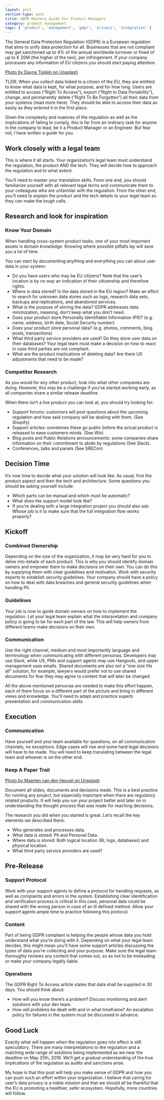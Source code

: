 ```yaml
---
layout: post
section-type: post
title: GDPR Mastery Guide For Product Managers
category: product management
tags: [ 'product', 'management', 'gdpr', 'privacy', 'integration' ]
---
```


The General Data Protection Regulation (GDPR) is a European regulation that aims to unify data protection for all. Businesses that are not compliant may get sanctioned up to 4% of the annual worldwide turnover or fined of up to € 20M (the higher of the two), per infringement. If your company processes any information of EU citizens you should start paying attention.

<a href="#" class="image"><img src="https://karenmeep.github.io/assets/images/dayne-topkin-78982-unsplash.jpg" alt="" />Photo by Dayne Topkin on Unsplash</a>

TLDR; When you collect data linked to a citizen of the EU, they are entitled to know what data is kept, for what purpose, and for how long. Users are entitled to access (“Right To Access”), export (“Right to Data Portability”), change, and permanently delete (“Right To Be Forgotten”) all their data from your systems (read more here). They should be able to access their data as easily as they entered it in the first place.

Given the complexity and nuances of the regulation as well as the implications of failing to comply, this is far from an ordinary task for anyone in the company to lead, be it a Product Manager or an Engineer. But fear not, I have written a guide for you.

## Work closely with a legal team

This is where it all starts. Your organization’s legal team must understand the regulation, the product AND the tech. They will decide how to approach the regulation and to what extent.

You’ll need to master your translation skills. From one end, you should familiarize yourself with all relevant legal terms and communicate them to your colleagues who are unfamiliar with the regulation. From the other end, you’ll need to explain the product and the tech details to your legal team so they can make the tough calls.

## Research and look for inspiration

### Know Your Domain

When handling cross-system product tasks, one of your most important assets is domain knowledge. Knowing where possible pitfalls lay will save you a lot of time.

You can start by documenting anything and everything you can about user data in your system:
- Do you have users who may be EU citizens? Note that the user’s location is by no way an indication of their citizenship and therefore rights.
- Where is data stored? Is the data stored in the EU region? Make an effort to search for unknown data stores such as logs, research data sets, backups and replications, and abandoned services.
- What is the purpose of storing the data? GDPR addresses data minimization, meaning, don’t keep what you don’t need.
- Does your product store Personally Identifiable Information (PII)? (e.g. name, address, birth date, Social Security number)
- Does your product store personal data? (e.g. photos, comments, blog posts, transactions)
- What third party service providers are used? Do they store user data on their databases? Your legal team must make a decision on how to react in case third parties are not compliant.
- What are the product implications of deleting data? Are there UX adjustments that need to be made?

### Competitor Research

As you would for any other product, look into what other companies are doing. However, this may be a challenge if you’ve started working early, as all companies share a similar release deadline.

When there isn’t a live product you can look at, you should try looking for:
- Support forums: customers will post questions about the upcoming regulation and how said company will be dealing with them. (See Shopify)
- Support articles: sometimes these go public before the actual product is released to ease customers minds. (See Wix)
- Blog posts and Public Relations announcements: some companies share information on their commitment to abide by regulations (See Slack).
- Conferences, talks and panels (See SRECon)

## Decision Time

It’s now time to decide what your solution will look like. As usual, first the product aspect and then the tech and architecture. Some questions you should be asking yourself include:
- Which parts can be manual and which must be automatic?
- What does the support model look like?
- If you’re dealing with a large integration project you should also ask: Whose job is it to make sure that the full integration flow works properly?

## Kickoff

### Combined Ownership

Depending on the size of the organization, it may be very hard for you to delve into details of each product. This is why you should identify domain owners and empower them to make decisions on their own. You can do this by supplying them with clear guidelines and motivation. Work with security experts to establish security guidelines. Your company should have a policy on how to deal with data breaches and general security guidelines when handling PII.

### Guidelines

Your job is now to guide domain owners on how to implement the regulation. Let your legal team explain what the interpretation and company policy is going to be for each part of the law. This will help owners from different teams make decisions on their own.

### Communication

Use the right channel, medium and most importantly language and terminology when communicating with different personas. Developers may use Slack, while UX, PMs and support agents may use Hangouts, and upper management uses emails. Shared documents are also not a “one size fits all” solution, for example, lawyers would prefer not to use shared documents for fear they may agree to content that will later be changed.

All the above mentioned personas are needed to make this effort happen, each of them focus on a different part of the picture and bring in different views and knowledge. You’ll need to adapt and practice superb presentation and communication skills.

## Execution

### Communication

Have yourself and your team available for questions, on all communication channels, no exceptions. Edge cases will rise and some hard legal decisions will have to be made. You will need to keep translating between the legal team and whoever is on the other end.

### Keep A Paper Trail

<a href="#" class="image"><img src="https://karenmeep.github.io/assets/images/maarten-van-den-heuvel-73123-unsplash.jpg" alt="" />Photo by Maarten van den Heuvel on Unsplash</a>

Document all slides, documents and decisions made. This is a best practice for running any project, but especially important when there are regulatory related products. It will help you run your project better and later on in understanding the thought process that was made for reaching decisions.

The research you did when you started is great. Let’s recall the key elements we described there:
- Who generates and processes data.
- What data is stored: PII and Personal Data.
- Where data is stored: Both logical location (BI, logs, databases) and physical location.
- What third party service providers are used?

## Pre-Release

### Support Protocol

Work with your support agents to define a protocol for handling requests, as well as complaints and errors in the system. Establishing clear identification and verification process is critical in this case, personal data could be shared with the wrong person in case of an ill defined method. Allow your support agents ample time to practice following this protocol.

### Content

Part of being GDPR compliant is helping the people whose data you hold understand what you’re doing with it. Depending on what your legal team decides, this might mean you’ll have some support articles discussing the types of data you’re collecting and your purpose. Make sure the legal team thoroughly reviews any content that comes out, so as not to be misleading or make your company legally liable.

### Operations

The GDPR Right To Access article states that data shall be supplied in 30 days. You should think about:
- How will you know there’s a problem? Discuss monitoring and alert solutions with your dev team.
- How will problems be dealt with and in what timeframe? An escalation policy for failures in the system must be discussed in advance.

## Good Luck

Exactly what will happen when the regulation goes into effect is still speculatory. There are many interpretations to the regulation and a matching wide range of solutions being implemented as we near the deadline on May 25th, 2018. We’ll get a gradual understanding of the true implications of the regulation as audits and sanctions arise.

My hope is that this post will help you make sense of GDPR and how you can push such an effort within your organization. I believe that caring for user’s data privacy is a noble mission and that we should all be thankful that the EU is promoting a healthier, safer ecosystem. Hopefully, more countries will follow.